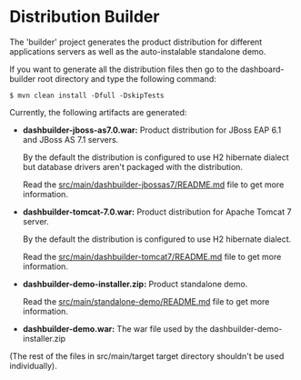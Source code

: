 Distribution Builder
==========================

The 'builder' project generates the product distribution for different applications servers as well as
the auto-instalable standalone demo.

If you want to generate all the distribution files then go to the dashboard-builder root directory and
type the following command:

    $ mvn clean install -Dfull -DskipTests

Currently, the following artifacts are generated:

* **dashbuilder-jboss-as7.0.war:**  Product distribution for JBoss EAP 6.1 and JBoss AS 7.1 servers.

  By the default the distribution is configured to use H2 hibernate dialect but database drivers aren't packaged with the distribution.

  Read the [src/main/dashbuilder-jbossas7/README.md](https://github.com/droolsjbpm/dashboard-builder/blob/master/builder/src/main/jbossas7/README.md) file to get more information.

* **dashbuilder-tomcat-7.0.war:**  Product distribution for Apache Tomcat 7 server.

  By the default the distribution is configured to use H2 hibernate dialect.

  Read the [src/main/dashbuilder-tomcat7/README.md](https://github.com/droolsjbpm/dashboard-builder/blob/master/builder/src/main/tomcat7/README.md) file to get more information.

* **dashbuilder-demo-installer.zip:** Product standalone demo.

  Read the [src/main/standalone-demo/README.md](https://github.com/droolsjbpm/dashboard-builder/blob/master/builder/src/main/standalone-demo/README.md) file to get more information.


* **dashbuilder-demo.war:** The war file used by the dashbuilder-demo-installer.zip

(The rest of the files in src/main/target target directory shouldn't be used individually).